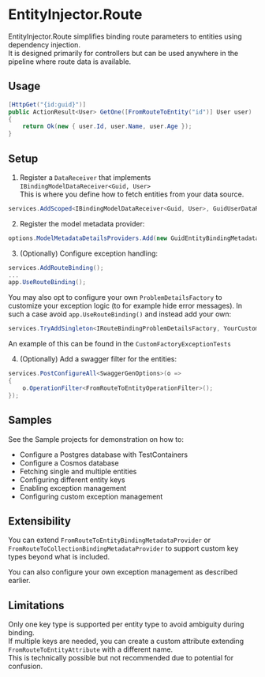 # EntityInjector.Route

EntityInjector.Route simplifies binding route parameters to entities using dependency injection.  
It is designed primarily for controllers but can be used anywhere in the pipeline where route data is available.

## Usage

```csharp
[HttpGet("{id:guid}")]
public ActionResult<User> GetOne([FromRouteToEntity("id")] User user)
{
    return Ok(new { user.Id, user.Name, user.Age });
}
```

## Setup

1. Register a `DataReceiver` that implements `IBindingModelDataReceiver<Guid, User>`  
   This is where you define how to fetch entities from your data source.

```csharp
services.AddScoped<IBindingModelDataReceiver<Guid, User>, GuidUserDataReceiver>();
```

2. Register the model metadata provider:

```csharp
options.ModelMetadataDetailsProviders.Add(new GuidEntityBindingMetadataProvider<User>());
```

3. (Optionally) Configure exception handling:

```csharp
services.AddRouteBinding();
...
app.UseRouteBinding();
```

You may also opt to configure your own `ProblemDetailsFactory` to customize your exception logic (to for example hide error messages). 
In such a case avoid `app.UseRouteBinding()` and instead add your own:
```csharp
services.TryAddSingleton<IRouteBindingProblemDetailsFactory, YourCustomRouteBindingProblemDetailsFactory>();
```

An example of this can be found in the `CustomFactoryExceptionTests`

4. (Optionally) Add a swagger filter for the entities:

```csharp
services.PostConfigureAll<SwaggerGenOptions>(o =>
{
    o.OperationFilter<FromRouteToEntityOperationFilter>();
});
```

## Samples

See the Sample projects for demonstration on how to:

- Configure a Postgres database with TestContainers
- Configure a Cosmos database
- Fetching single and multiple entities
- Configuring different entity keys
- Enabling exception management
- Configuring custom exception management

## Extensibility

You can extend `FromRouteToEntityBindingMetadataProvider` or `FromRouteToCollectionBindingMetadataProvider` to support custom key types beyond what is included.

You can also configure your own exception management as described earlier.

## Limitations

Only one key type is supported per entity type to avoid ambiguity during binding.  
If multiple keys are needed, you can create a custom attribute extending `FromRouteToEntityAttribute` with a different name.  
This is technically possible but not recommended due to potential for confusion.
